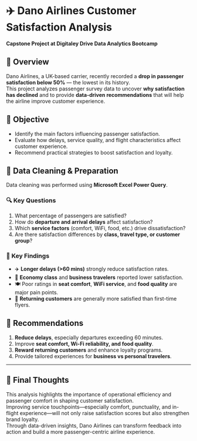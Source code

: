 # ✈️ Dano Airlines Customer Satisfaction Analysis  

**Capstone Project at Digitaley Drive Data Analytics Bootcamp**


## 🧭 Overview  
Dano Airlines, a UK-based carrier, recently recorded a **drop in passenger satisfaction below 50%** — the lowest in its history.  
This project analyzes passenger survey data to uncover **why satisfaction has declined** and to provide **data-driven recommendations** that will help the airline improve customer experience.

## 🎯 Objective  
- Identify the main factors influencing passenger satisfaction.  
- Evaluate how delays, service quality, and flight characteristics affect customer experience.  
- Recommend practical strategies to boost satisfaction and loyalty.  

## 🧹 Data Cleaning & Preparation  
Data cleaning was performed using **Microsoft Excel Power Query**.

### 🔍 Key Questions  
1. What percentage of passengers are satisfied?  
2. How do **departure and arrival delays** affect satisfaction?  
3. Which **service factors** (comfort, WiFi, food, etc.) drive dissatisfaction?  
4. Are there satisfaction differences by **class, travel type, or customer group**?

### 📌 Key Findings  
- ✈️ **Longer delays (>60 mins)** strongly reduce satisfaction rates.  
- 💺 **Economy class** and **business travelers** reported lower satisfaction.  
- 🍽️ Poor ratings in **seat comfort**, **WiFi service**, and **food quality** are major pain points.  
- 🔁 **Returning customers** are generally more satisfied than first-time flyers.  

## 🚀 Recommendations

1. **Reduce delays**, especially departures exceeding 60 minutes.
2. Improve **seat comfort, Wi-Fi reliability, and food quality**.
3. **Reward returning customers** and enhance loyalty programs.
4. Provide tailored experiences for **business vs personal travelers**.

---

## 🎯 Final Thoughts  
This analysis highlights the importance of operational efficiency and passenger comfort in shaping customer satisfaction.  
Improving service touchpoints—especially comfort, punctuality, and in-flight experience—will not only raise satisfaction scores but also strengthen brand loyalty.  
Through data-driven insights, Dano Airlines can transform feedback into action and build a more passenger-centric airline experience.  
